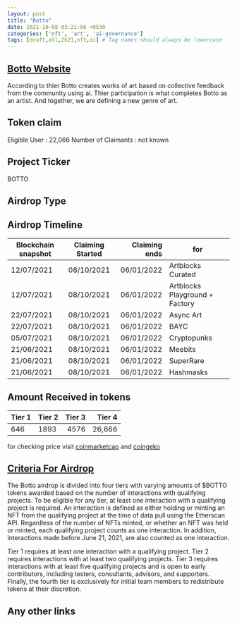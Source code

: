 ```yaml
---
layout: post
title: "Botto"
date: 2021-10-08 03:21:08 +0530
categories: ['nft', 'art', 'ai-governance']
tags: [draft,all,2k21,nft,ai] # Tag names should always be lowercase
---
```





## [Botto Website](https://www.botto.com/)

According to thier Botto creates works of art based on collective feedback from the community using ai. Thier participation is what completes Botto as an artist. And together, we are defining a new genre of art.

## Token claim

Eligible User : 22,066
Number of Claimants : not known

## Project Ticker

BOTTO

## Airdrop Type

## Airdrop Timeline

| Blockchain snapshot     | Claiming Started           | Claiming ends    |        for            |
| ----------------------- |:--------------------------:| ----------------:| ----------------------|
|       12/07/2021        |        08/10/2021          |   06/01/2022     | Artblocks Curated     |
|       12/07/2021        |        08/10/2021          |   06/01/2022     | Artblocks Playground + Factory      |
|       22/07/2021        |        08/10/2021          |   06/01/2022     | Async Art             |
|       22/07/2021        |        08/10/2021          |   06/01/2022     | BAYC                  |
|       05/07/2021        |        08/10/2021          |   06/01/2022     | Cryptopunks           |
|       21/06/2021        |        08/10/2021          |   06/01/2022     | Meebits               |
|       21/06/2021        |        08/10/2021          |   06/01/2022     | SuperRare             |
|       21/06/2021        |        08/10/2021          |   06/01/2022     | Hashmasks             |

## Amount Received in tokens

| Tier 1     |   Tier 2    |  Tier 3    | Tier 4    |
| ---------- |:------------|-----------:| ---------:|
|     646    |    1893     |  4576      | 26,666    |

for checking price visit [coinmarketcap](https://coinmarketcap.com/currencies/botto) and [coingeko](https://www.coingecko.com/en/coins/botto)

## [Criteria For Airdrop](https://docs.botto.com/details/token-distribution/airdrop)

The Botto airdrop is divided into four tiers with varying amounts of $BOTTO tokens awarded based on the number of interactions with qualifying projects. To be eligible for any tier, at least one interaction with a qualifying project is required. An interaction is defined as either holding or minting an NFT from the qualifying project at the time of data pull using the Etherscan API. Regardless of the number of NFTs minted, or whether an NFT was held or minted, each qualifying project counts as one interaction. In addition, interactions made before June 21, 2021, are also counted as one interaction.

Tier 1 requires at least one interaction with a qualifying project.
Tier 2 requires interactions with at least two qualifying projects.
Tier 3 requires interactions with at least five qualifying projects and is open to early contributors, including testers, consultants, advisors, and supporters.
Finally, the fourth tier is exclusively for initial team members to redistribute tokens at their discretion.

## Any other links
